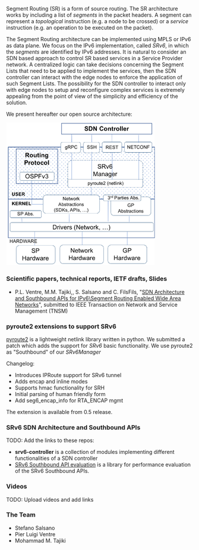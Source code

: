 Segment Routing (SR) is a form of source routing. The SR architecture works by including a list of _segments_ in the packet headers. A segment can represent a _topological_ instruction (e.g. a node to be crossed) or a _service_ instruction (e.g. an operation to be executed on the packet). 

The Segment Routing architecture can be implemented using MPLS or IPv6 as data plane. We focus on the IPv6 implementation, called _SRv6_, in which the _segments_ are identified by IPv6 addresses. It is natural to consider an SDN based approach to control SR based services in a Service Provider network. A centralized logic can take decisions concerning the Segment Lists that need to be applied to implement the services, then the SDN controller can interact with the edge nodes to enforce the application of such Segment Lists. The possibility for the SDN controller to interact only with edge nodes to setup and reconfigure complex services is extremely appealing from the point of view of the simplicity and efficiency of the solution.

We present hereafter our open source architecture:



<img src="https://raw.githubusercontent.com/netgroup/srv6-sdn/master/docs/srv6_node.png" width="400">



### Scientific papers, technical reports, IETF drafts, Slides

- P.L. Ventre, M.M. Tajiki,, S. Salsano and C. FilsFils, "[SDN Architecture and Southbound APIs for IPv6\\Segment Routing Enabled Wide Area Networks]()", submitted to IEEE Transaction on Network and Service Management (TNSM)

### pyroute2 extensions to support SRv6

[pyroute2](https://github.com/svinota/pyroute2) is a lightweight netlink library written in python. We submitted a patch which adds the support for _SRv6_ basic functionality. We use pyroute2 as "Southbound" of our _SRv6Manager_

Changelog:
- Introduces IPRoute support for SRv6 tunnel
- Adds encap and inline modes
- Supports hmac functionality for SRH
- Initial parsing of human friendly form
- Add seg6_encap_info for RTA_ENCAP mgmt

The extension is available from 0.5 release.

### SRv6 SDN Architecture and Southbound APIs

TODO: Add the links to these repos:

- **srv6-controller** is a collection of modules implementing different functionalities of a SDN controller
- [SRv6 Southbound API evaluation](https://github.com/mohammad59mt/srv6-southbound-api-evaluation) is a library for performance evaluation of the SRv6 Southbound APIs.

### Videos 

TODO: Upload videos and add links

### The Team

- Stefano Salsano
- Pier Luigi Ventre
- Mohammad M. Tajiki
